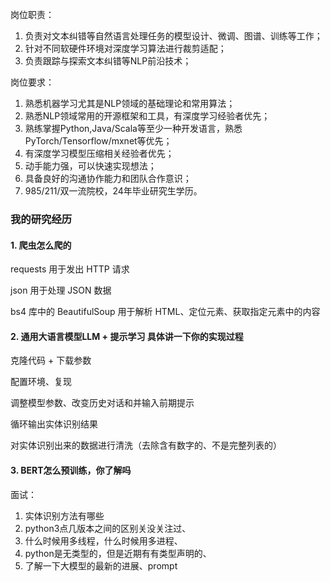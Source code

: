 
岗位职责：

1. 负责对文本纠错等自然语言处理任务的模型设计、微调、图谱、训练等工作；
2. 针对不同软硬件环境对深度学习算法进行裁剪适配；
3. 负责跟踪与探索文本纠错等NLP前沿技术；

岗位要求：

1. 熟悉机器学习尤其是NLP领域的基础理论和常用算法；
2. 熟悉NLP领域常用的开源框架和工具，有深度学习经验者优先；
3. 熟练掌握Python,Java/Scala等至少一种开发语言，熟悉PyTorch/Tensorflow/mxnet等优先；
4. 有深度学习模型压缩相关经验者优先；
5. 动手能力强，可以快速实现想法；
6. 具备良好的沟通协作能力和团队合作意识；
7. 985/211/双一流院校，24年毕业研究生学历。

### 我的研究经历

#### 1. 爬虫怎么爬的

requests 用于发出 HTTP 请求

json 用于处理 JSON 数据

bs4 库中的 BeautifulSoup 用于解析 HTML、定位元素、获取指定元素中的内容

#### 2. 通用大语言模型LLM + 提示学习 具体讲一下你的实现过程

克隆代码 + 下载参数

配置环境、复现

调整模型参数、改变历史对话和并输入前期提示

循环输出实体识别结果

对实体识别出来的数据进行清洗（去除含有数字的、不是完整列表的）

#### 3. BERT怎么预训练，你了解吗


面试：

1. 实体识别方法有哪些
2. python3点几版本之间的区别关没关注过、
3. 什么时候用多线程，什么时候用多进程、
4. python是无类型的，但是近期有有类型声明的、
5. 了解一下大模型的最新的进展、prompt

 





